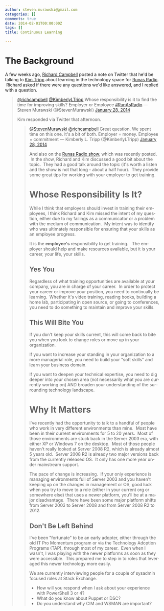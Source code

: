 ```yaml
---
author: steven.murawski@gmail.com
categories: []
comments: true
date: 2014-02-01T00:00:00Z
tags: []
title: Continuous Learning

---
```


# The Background



A few weeks ago, [Richard Campbell](http://twitter.com/richcampbell) posted a note on Twitter that he'd be talking to [Kim Tripp](http://twitter.com/KimberlyLTripp)&nbsp;about learning in the technology space for [Runas Radio](http://runasradio.com). &nbsp;Richard asked if there were any questions we'd like answered, and I replied with a question.

 
   <blockquote class="twitter-tweet" lang="en">

[@richcampbell](https://twitter.com/richcampbell) [@KimberlyLTripp](https://twitter.com/KimberlyLTripp) Whose responsibility is it to find the time for improving skills? Employer or Employee [#RunAsRadio](https://twitter.com/search?q=%23RunAsRadio&amp;src=hash)
&mdash; Steven Murawski (@StevenMurawski) [January 28, 2014](https://twitter.com/StevenMurawski/statuses/428285061298126848)


<script async="" src="//platform.twitter.com/widgets.js" charset="utf-8"></script>
 


Kim responded via Twitter that afternoon.

 
   <blockquote class="twitter-tweet" lang="en">

[@StevenMurawski](https://twitter.com/StevenMurawski) [@richcampbell](https://twitter.com/richcampbell) Great question. We spent time on this one. It&#39;s a bit of both. Employer = money. Employee = commitment
&mdash; Kimberly L. Tripp (@KimberlyLTripp) [January 28, 2014](https://twitter.com/KimberlyLTripp/statuses/428304615134605312)


<script async="" src="//platform.twitter.com/widgets.js" charset="utf-8"></script>
 


And also on the [Runas Radio show](http://runasradio.com/default.aspx?showNum=354), which was recently posted. &nbsp;In the show, Richard and Kim discussed a good bit about the topic. &nbsp;They had a good talk around the topic (it's worth a listen and the show is not that long - about a half hour). &nbsp;They provide some great tips for working with your employer to get training.


# Whose Responsibility Is It?



While I think that employers should invest in training their employees, I think Richard and Kim missed the intent of my question, either due to my failings as a communicator or a problem with the medium of communication. &nbsp;My intent was to identify who was ultimately responsible for ensuring that your skills as an employee progress.


It is the **employee's**&nbsp;responsibility to get training. &nbsp; The employer should help and make resources available, but it is your career, your life, your skills.


## Yes You



Regardless of what training opportunities are available at your company, you are in charge of your career. &nbsp;In order to protect your career or improve your position, you need to continually be learning. &nbsp;Whether it's video training, reading books, building a home lab, participating in open source, or going to conferences, you need to do something to maintain and improve your skills. &nbsp;


## This Will Bite You



If you don't keep your skills current, this will come back to bite you when you look to change roles or move up in your organization.


If you want to increase your standing in your organization to a more managerial role, you need to build your "soft skills" and learn your business domain. &nbsp;


If you want to deepen your technical expertise, you need to dig deeper into your chosen area (not necessarily what you are currently working on) AND broaden your understanding of the surrounding technology landscape.


# Why It Matters



I've recently had the opportunity to talk to a handful of people who work in very different environments than mine. &nbsp;Most have been in their current environments for 5 to 20 years. &nbsp;Most of those environments are stuck back in the Server 2003 era, with either XP or Windows 7 on the desktop. &nbsp;Most of those people haven't really looked at Server 2008 R2, which is already almost 5 years old. &nbsp;Server 2008 R2 is already two major versions back from the currently released OS. &nbsp;It only has one more year under mainstream support. &nbsp;


The pace of change is increasing. &nbsp;If your only experience is managing environments full of Server 2003 and you haven't keeping up on the changes in management or OS, good luck when you try to move to a role (either in your current org or somewhere else) that uses a newer platform, you'll be at a major disadvantage. &nbsp;There have been some major platform shifts from Server 2003 to Server 2008 and from Server 2008 R2 to 2012.


## Don't Be Left Behind



I've been "fortunate" to be an early adopter, either through the old IT Pro Momentum program or via the Technology Adoption Programs (TAP), through most of my career. &nbsp;Even when I wasn't, I was playing with the newer platforms as soon as they were accessible. &nbsp;This prepared me to step in to roles that leveraged this newer technology more easily.


We are currently interviewing people for a couple of sysadmin focused roles at Stack Exchange.


*   How will you respond when I ask about your experience with PowerShell 3 or 4? &nbsp;
*   What do you know about Puppet or DSC? &nbsp;
*   Do you understand why CIM and WSMAN are important?
